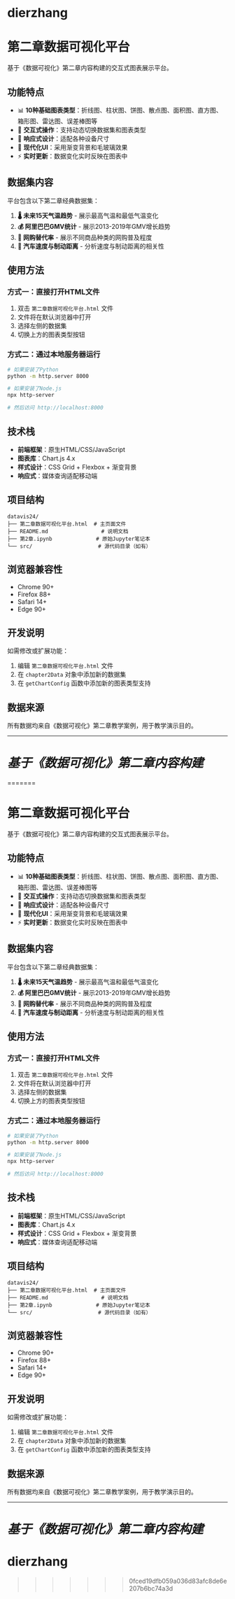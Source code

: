 # dierzhang
# 第二章数据可视化平台

基于《数据可视化》第二章内容构建的交互式图表展示平台。

## 功能特点

- 📊 **10种基础图表类型**：折线图、柱状图、饼图、散点图、面积图、直方图、箱形图、雷达图、误差棒图等
- 🎯 **交互式操作**：支持动态切换数据集和图表类型
- 📱 **响应式设计**：适配各种设备尺寸
- 🎨 **现代化UI**：采用渐变背景和毛玻璃效果
- ⚡ **实时更新**：数据变化实时反映在图表中

## 数据集内容

平台包含以下第二章经典数据集：

1. **🌡️ 未来15天气温趋势** - 展示最高气温和最低气温变化
2. **💰 阿里巴巴GMV统计** - 展示2013-2019年GMV增长趋势
3. **🛒 网购替代率** - 展示不同商品种类的网购普及程度
4. **🚗 汽车速度与制动距离** - 分析速度与制动距离的相关性

## 使用方法

### 方式一：直接打开HTML文件
1. 双击 `第二章数据可视化平台.html` 文件
2. 文件将在默认浏览器中打开
3. 选择左侧的数据集
4. 切换上方的图表类型按钮

### 方式二：通过本地服务器运行
```bash
# 如果安装了Python
python -m http.server 8000

# 如果安装了Node.js
npx http-server

# 然后访问 http://localhost:8000
```

## 技术栈

- **前端框架**：原生HTML/CSS/JavaScript
- **图表库**：Chart.js 4.x
- **样式设计**：CSS Grid + Flexbox + 渐变背景
- **响应式**：媒体查询适配移动端

## 项目结构

```
datavis24/
├── 第二章数据可视化平台.html  # 主页面文件
├── README.md                 # 说明文档
├── 第2章.ipynb              # 原始Jupyter笔记本
└── src/                     # 源代码目录（如有）
```

## 浏览器兼容性

- Chrome 90+
- Firefox 88+
- Safari 14+
- Edge 90+

## 开发说明

如需修改或扩展功能：
1. 编辑 `第二章数据可视化平台.html` 文件
2. 在 `chapter2Data` 对象中添加新的数据集
3. 在 `getChartConfig` 函数中添加新的图表类型支持

## 数据来源

所有数据均来自《数据可视化》第二章教学案例，用于教学演示目的。

---

*基于《数据可视化》第二章内容构建*
=======
=======
# 第二章数据可视化平台

基于《数据可视化》第二章内容构建的交互式图表展示平台。

## 功能特点

- 📊 **10种基础图表类型**：折线图、柱状图、饼图、散点图、面积图、直方图、箱形图、雷达图、误差棒图等
- 🎯 **交互式操作**：支持动态切换数据集和图表类型
- 📱 **响应式设计**：适配各种设备尺寸
- 🎨 **现代化UI**：采用渐变背景和毛玻璃效果
- ⚡ **实时更新**：数据变化实时反映在图表中

## 数据集内容

平台包含以下第二章经典数据集：

1. **🌡️ 未来15天气温趋势** - 展示最高气温和最低气温变化
2. **💰 阿里巴巴GMV统计** - 展示2013-2019年GMV增长趋势
3. **🛒 网购替代率** - 展示不同商品种类的网购普及程度
4. **🚗 汽车速度与制动距离** - 分析速度与制动距离的相关性

## 使用方法

### 方式一：直接打开HTML文件
1. 双击 `第二章数据可视化平台.html` 文件
2. 文件将在默认浏览器中打开
3. 选择左侧的数据集
4. 切换上方的图表类型按钮

### 方式二：通过本地服务器运行
```bash
# 如果安装了Python
python -m http.server 8000

# 如果安装了Node.js
npx http-server

# 然后访问 http://localhost:8000
```

## 技术栈

- **前端框架**：原生HTML/CSS/JavaScript
- **图表库**：Chart.js 4.x
- **样式设计**：CSS Grid + Flexbox + 渐变背景
- **响应式**：媒体查询适配移动端

## 项目结构

```
datavis24/
├── 第二章数据可视化平台.html  # 主页面文件
├── README.md                 # 说明文档
├── 第2章.ipynb              # 原始Jupyter笔记本
└── src/                     # 源代码目录（如有）
```

## 浏览器兼容性

- Chrome 90+
- Firefox 88+
- Safari 14+
- Edge 90+

## 开发说明

如需修改或扩展功能：
1. 编辑 `第二章数据可视化平台.html` 文件
2. 在 `chapter2Data` 对象中添加新的数据集
3. 在 `getChartConfig` 函数中添加新的图表类型支持

## 数据来源

所有数据均来自《数据可视化》第二章教学案例，用于教学演示目的。

---

*基于《数据可视化》第二章内容构建*
=======
# dierzhang
>>>>>>> 0fced19dfb059a036d83afc8de6e207b6bc74a3d
